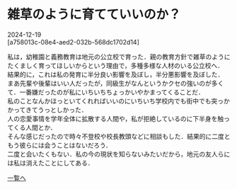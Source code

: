 # 雑草のように育てていいのか？

2024-12-19  
[a758013c-08e4-aed2-032b-568dc1702d14]  

私は，幼稚園と義務教育は地元の公立校で育った．親の教育方針で雑草のようにたくましく育ってほしいからという理由で，多種多様な人材のいる公立校へ．  
結果的に，これは私の発育に半分良い影響を及ぼし，半分悪影響を及ぼした．  
まあ先輩や後輩はいい人だったが，同級生がなんというかクセの強いのが多くて．一番嫌だったのが私にいちいちちょっかいやかまってくることだ．  
私のことなんかほっといてくれればいいのにいちいち学校内でも街中でも突っかかってきてうっとしかった．  
人の恋愛事情を学年全体に拡散する人間や，私が拒絶しているのに下半身を触ってくる人間とか．  
そんな感じだったので時々不登校や校長教頭などに相談もした．結果的に二度ともう彼らには会うことはないだろう．  
二度と会いたくもない．私の今の現状を知らないみたいだから，地元の友人らには私は消えたことにしてある．  

[一覧へ](../index.md)
